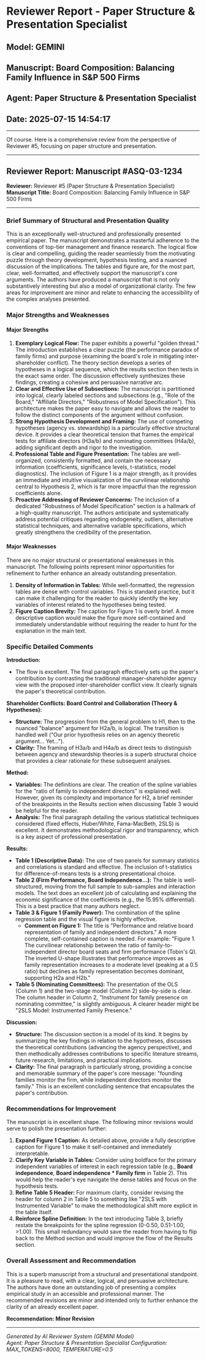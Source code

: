 # Reviewer Report - Paper Structure & Presentation Specialist

## Model: GEMINI
## Manuscript: Board Composition: Balancing Family Influence in S&P 500 Firms
## Agent: Paper Structure & Presentation Specialist
## Date: 2025-07-15 14:54:17

---

Of course. Here is a comprehensive review from the perspective of Reviewer #5, focusing on paper structure and presentation.

***

## **Reviewer Report: Manuscript #ASQ-03-1234**

**Reviewer:** Reviewer #5 (Paper Structure & Presentation Specialist)
**Manuscript Title:** Board Composition: Balancing Family Influence in S&P 500 Firms

---

### **Brief Summary of Structural and Presentation Quality**

This is an exceptionally well-structured and professionally presented empirical paper. The manuscript demonstrates a masterful adherence to the conventions of top-tier management and finance research. The logical flow is clear and compelling, guiding the reader seamlessly from the motivating puzzle through theory development, hypothesis testing, and a nuanced discussion of the implications. The tables and figure are, for the most part, clear, well-formatted, and effectively support the manuscript's core arguments. The authors have produced a manuscript that is not only substantively interesting but also a model of organizational clarity. The few areas for improvement are minor and relate to enhancing the accessibility of the complex analyses presented.

### **Major Strengths and Weaknesses**

#### **Major Strengths**

1.  **Exemplary Logical Flow:** The paper exhibits a powerful "golden thread." The introduction establishes a clear puzzle (the performance paradox of family firms) and purpose (examining the board's role in mitigating inter-shareholder conflict). The theory section develops a series of hypotheses in a logical sequence, which the results section then tests in the exact same order. The discussion effectively synthesizes these findings, creating a cohesive and persuasive narrative arc.
2.  **Clear and Effective Use of Subsections:** The manuscript is partitioned into logical, clearly labeled sections and subsections (e.g., "Role of the Board," "Affiliate Directors," "Robustness of Model Specification"). This architecture makes the paper easy to navigate and allows the reader to follow the distinct components of the argument without confusion.
3.  **Strong Hypothesis Development and Framing:** The use of competing hypotheses (agency vs. stewardship) is a particularly effective structural device. It provides a clear theoretical tension that frames the empirical tests for affiliate directors (H3a/b) and nominating committees (H4a/b), adding significant depth and rigor to the investigation.
4.  **Professional Table and Figure Presentation:** The tables are well-organized, consistently formatted, and contain the necessary information (coefficients, significance levels, t-statistics, model diagnostics). The inclusion of Figure 1 is a major strength, as it provides an immediate and intuitive visualization of the curvilinear relationship central to Hypothesis 2, which is far more impactful than the regression coefficients alone.
5.  **Proactive Addressing of Reviewer Concerns:** The inclusion of a dedicated "Robustness of Model Specification" section is a hallmark of a high-quality manuscript. The authors anticipate and systematically address potential critiques regarding endogeneity, outliers, alternative statistical techniques, and alternative variable specifications, which greatly strengthens the credibility of the presentation.

#### **Major Weaknesses**

There are no major structural or presentational weaknesses in this manuscript. The following points represent minor opportunities for refinement to further enhance an already outstanding presentation.

1.  **Density of Information in Tables:** While well-formatted, the regression tables are dense with control variables. This is standard practice, but it can make it challenging for the reader to quickly identify the key variables of interest related to the hypotheses being tested.
2.  **Figure Caption Brevity:** The caption for Figure 1 is overly brief. A more descriptive caption would make the figure more self-contained and immediately understandable without requiring the reader to hunt for the explanation in the main text.

### **Specific Detailed Comments**

**Introduction:**
*   The flow is excellent. The final paragraph effectively sets up the paper's contribution by contrasting the traditional manager-shareholder agency view with the proposed inter-shareholder conflict view. It clearly signals the paper's theoretical contribution.

**Shareholder Conflicts: Board Control and Collaboration (Theory & Hypotheses):**
*   **Structure:** The progression from the general problem to H1, then to the nuanced "balance" argument for H2a/b, is logical. The transition is handled well ("Our prior hypothesis relies on an agency theoretic argument... Yet...").
*   **Clarity:** The framing of H3a/b and H4a/b as direct tests to distinguish between agency and stewardship theories is a superb structural choice that provides a clear rationale for these subsequent analyses.

**Method:**
*   **Variables:** The definitions are clear. The creation of the spline variables for the "ratio of family to independent directors" is explained well. However, given its complexity and importance for H2, a brief reminder of the breakpoints in the Results section when discussing Table 3 would be helpful for the reader.
*   **Analysis:** The final paragraph detailing the various statistical techniques considered (fixed effects, Huber/White, Fama-MacBeth, 2SLS) is excellent. It demonstrates methodological rigor and transparency, which is a key aspect of professional presentation.

**Results:**
*   **Table 1 (Descriptive Data):** The use of two panels for summary statistics and correlations is standard and effective. The inclusion of t-statistics for difference-of-means tests is a strong presentational choice.
*   **Table 2 (Firm Performance, Board Independence...):** The table is well-structured, moving from the full sample to sub-samples and interaction models. The text does an excellent job of calculating and explaining the economic significance of the coefficients (e.g., the 15.95% differential). This is a best practice that many authors neglect.
*   **Table 3 & Figure 1 (Family Power):** The combination of the spline regression table and the visual figure is highly effective.
    *   **Comment on Figure 1:** The title is "Performance and relative board representation of family and independent directors." A more complete, self-contained caption is needed. For example: "Figure 1. The curvilinear relationship between the ratio of family-to-independent director board seats and firm performance (Tobin's Q). The inverted U-shape illustrates that performance improves as family representation increases to a moderate level (peaking at a 0.5 ratio) but declines as family representation becomes dominant, supporting H2a and H2b."
*   **Table 5 (Nominating Committees):** The presentation of the OLS (Column 1) and the two-stage model (Column 2) side-by-side is clear. The column header in Column 2, "Instrument for family presence on nominating committee," is slightly ambiguous. A clearer header might be "2SLS Model: Instrumented Family Presence."

**Discussion:**
*   **Structure:** The discussion section is a model of its kind. It begins by summarizing the key findings in relation to the hypotheses, discusses the theoretical contributions (advancing the agency perspective), and then methodically addresses contributions to specific literature streams, future research, limitations, and practical implications.
*   **Clarity:** The final paragraph is particularly strong, providing a concise and memorable summary of the paper's core message: "founding families monitor the firm, while independent directors monitor the family." This is an excellent concluding sentence that encapsulates the paper's contribution.

### **Recommendations for Improvement**

The manuscript is in excellent shape. The following minor revisions would serve to polish the presentation further:

1.  **Expand Figure 1 Caption:** As detailed above, provide a fully descriptive caption for Figure 1 to make it self-contained and immediately interpretable.
2.  **Clarify Key Variable in Tables:** Consider using boldface for the primary independent variables of interest in each regression table (e.g., **Board independence**, **Board independence * Family firm** in Table 2). This would help the reader's eye navigate the dense tables and focus on the hypothesis tests.
3.  **Refine Table 5 Header:** For maximum clarity, consider revising the header for column 2 in Table 5 to something like "2SLS with Instrumented Variable" to make the methodological shift more explicit in the table itself.
4.  **Reinforce Spline Definition:** In the text introducing Table 3, briefly restate the breakpoints for the spline regression (0-0.50, 0.51-1.00, >1.00). This small redundancy would save the reader from having to flip back to the Method section and would improve the flow of the Results section.

### **Overall Assessment and Recommendation**

This is a superb manuscript from a structural and presentational standpoint. It is a pleasure to read, with a clear, logical, and persuasive architecture. The authors have done an outstanding job of presenting a complex empirical study in an accessible and professional manner. The recommended revisions are minor and intended only to further enhance the clarity of an already excellent paper.

**Recommendation: Minor Revision**

---

*Generated by AI Reviewer System (GEMINI Model)*  
*Agent: Paper Structure & Presentation Specialist*
*Configuration: MAX_TOKENS=8000, TEMPERATURE=0.5*

